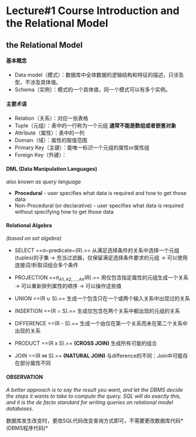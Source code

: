 # Lecture#1 Course Introduction and the Relational Model

## the Relational Model

#### 基本概念
+ Data model（模式）：数据库中全体数据的逻辑结构和特征的描述，只涉及型，不涉及具体值。
+ Schema（实例）：模式的一个具体值，同一个模式可以有多个实例。

#### 主要术语
+ Relation（关系）：对应一张表格
+ Tuple（元组）：表中的一行称为一个元组 **通常不能是数组或者嵌套对象**
+ Attribute（属性）：表中的一列
+ Domain（域）：属性的取值范围
+ Primary Key（主键）：能唯一标识一个元组的属性or属性组
+ Foreign Key（外键）：

#### DML (Data Manipulation Languages)
*also known as query language* 

+ **Procedural** - user specifies what data is required and how to get those data
+ Non-Procedural (or declarative) - user specifies what data is required without specifying how to get those data

#### Relational Algebra
*(based on  set algebra)*

+ SELECT ==σ~predicate~(R).==
  从满足选择条件的关系中选择一个元组(tuples)的子集
  → 充当过滤器，仅保留满足选择条件要求的元组
  → 可以使用连接词/析取词组合多个条件
  
+ PROJECTION ==$π_{A1,A2,. . . ,An}$(R).==
  用仅包含指定属性的元组生成一个关系
  → 可以重新排列属性的顺序
  → 可以操作这些值

+ UNION ==(R ∪ S).==
  生成一个包含只在一个或两个输入关系中出现过的关系

+ INSERTION ==(R ∩ S).==
  生成仅包含在两个关系中都出现的元组的关系

+ DIFFERENCE  ==(R - S).==
  生成一个由仅在第一个关系而未在第二个关系中出现的关系
  
+ PRODUCT ==(R x S).==
**(CROSS JOIN)**
生成所有可能的组合

+ JOIN ==(R ⋈ S).==
  **(NATURAL JOIN)**
  与difference的不同：Join中可能存在部分属性不同

#### OBSERVATION

  *A better approach is to say the result you want, and let the DBMS decide the steps it wants to take to compute the query. SQL will do exactly this, and it is the de facto standard for writing queries on relational model databases.*

数据库发生改变时，更改SQL代码改变查询方式即可，不需要更改数据库代码*(DBMS程序代码)*









